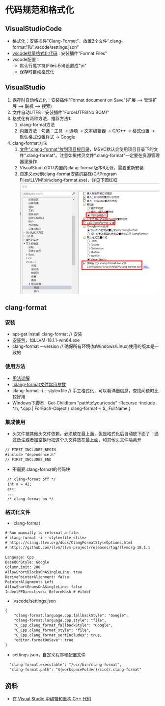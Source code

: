 # 代码规范和格式化
## VisualStudioCode
* 格式化：安装插件"Clang-Format"，放置2个文件“.clang-format”和”.vscode/settings.json"
* [vscode批量格式化代码](https://blog.csdn.net/koukouwuwu/article/details/111879677) : 安装插件"Format Files"
* vscode配置：
  * 默认行尾字符(Files:Eol)设置成"\n"
  * 保存时自动格式化

## VisualStudio
1. 保存时自动格式化：安装插件"Format document on Save"(扩展 –> 管理扩展 –> 联机 –> 搜索)
1. 文件自动UTF8：安装插件"ForceUTF8(No BOM)"
1. 格式化有两种方法，推荐方法1:
    1. clang-format方法
    1. 内置方法：勾选：工具 -> 选项 -> 文本编辑器 -> C/C++ -> 格式设置 -> 默认格式设置样式 -> Google
1. clang-format方法
    1. [文件“.clang-format”放到项目根目录](https://blog.csdn.net/qq_33101873/article/details/121426522)，MSVC默认会使用项目目录下的文件".clang-format"。注意如果拷贝文件".clang-format"一定要在资源管理器里操作
    1. VisualStudio2017内置的clang-format版本6太低，需要重新安装
    1. 自定义exe到clang-format安装的路径(C:\Program Files\LLVM\bin\clang-format.exe)，详见下图红框
    ![](../s/third/clang-format.png)


## clang-format
### 安装
* apt-get install clang-format // 安装
* [安装包](https://github.com/llvm/llvm-project/releases/tag/llvmorg-18.1.1)，如LLVM-18.1.1-win64.exe
* clang-format --version // 确保所有环境(如Windows/Linux)使用的版本是一致的

### 使用方法
* [用法详解](https://zhuanlan.zhihu.com/p/641846308)
* [.clang-format文件常用参数](https://bugwz.com/2019/01/08/clang-format/)
* clang-format -i --style=file <file> // 手工格式化，可以看详细信息，查找问题时比较好用
* Windows下脚本 : Get-ChildItem "path\to\your\code" -Recurse -Include *.h, *.cpp | ForEach-Object { clang-format -i $_.FullName }

### 集成使用
* 头文件被其他头文件依赖，必须放在最上面，但是格式化后自动放下面了：通过备注或者加空换行把这个头文件放在最上面，和其他头文件隔离开
```
// FIRST_INCLUDES_BEGIN
#include "dependence.h"
// FIRST_INCLUDES_END
```

* 不需要.clang-format的代码块
```
 /* clang-format off */
 int a = 42;
 a++;
 ...
 /* clang-format on */
```

### 格式化文件
* .clang-format
```
# Run manually to reformat a file:
# clang-format -i --style=file <file>
# https://clang.llvm.org/docs/ClangFormatStyleOptions.html
# https://github.com/llvm/llvm-project/releases/tag/llvmorg-18.1.1

Language: Cpp
BasedOnStyle: Google
ColumnLimit: 200
AllowShortBlocksOnASingleLine: true
DerivePointerAlignment: false
PointerAlignment: Left
AllowShortEnumsOnASingleLine: false
IndentPPDirectives: BeforeHash # #ifdef
```

* .vscode/settings.json
```
{
    "clang-format.language.cpp.fallbackStyle": "Google",
    "clang-format.language.cpp.style": "file",
    "C_Cpp.clang_format_fallbackStyle": "Google",
    "C_Cpp.clang_format_style": "file",
    "C_Cpp.clang_format_sortIncludes": true,
    "editor.formatOnSave": true
}
```

* settings.json，自定义程序和配置文件
```
  "clang-format.executable": "/usr/bin/clang-format",
  "clang-format.path": "${workspaceFolder}/cicd/.clang-format"
```

## 资料
* [在 Visual Studio 中编辑和重构 C++ 代码](https://docs.microsoft.com/zh-cn/cpp/ide/writing-and-refactoring-code-cpp?view=msvc-170)

